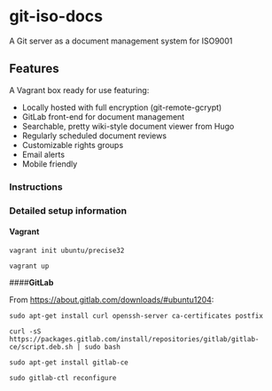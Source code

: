 # git-iso-docs
A Git server as a document management system for ISO9001

## Features

A Vagrant box ready for use featuring:
  - Locally hosted with full encryption (git-remote-gcrypt)
  - GitLab front-end for document management
  - Searchable, pretty wiki-style document viewer from Hugo
  - Regularly scheduled document reviews
  - Customizable rights groups
  - Email alerts
  - Mobile friendly


### Instructions





### Detailed setup information

#### **Vagrant**

```
vagrant init ubuntu/precise32
```
```
vagrant up
```

####**GitLab**

From https://about.gitlab.com/downloads/#ubuntu1204:

```
sudo apt-get install curl openssh-server ca-certificates postfix
```
```
curl -sS https://packages.gitlab.com/install/repositories/gitlab/gitlab-ce/script.deb.sh | sudo bash
```
```
sudo apt-get install gitlab-ce
```
```
sudo gitlab-ctl reconfigure
```

